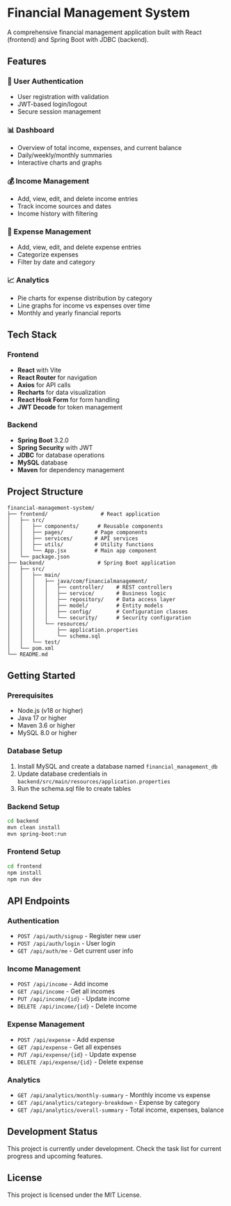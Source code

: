 # Financial Management System

A comprehensive financial management application built with React (frontend) and Spring Boot with JDBC (backend).

## Features

### 🔐 User Authentication
- User registration with validation
- JWT-based login/logout
- Secure session management

### 📊 Dashboard
- Overview of total income, expenses, and current balance
- Daily/weekly/monthly summaries
- Interactive charts and graphs

### 💰 Income Management
- Add, view, edit, and delete income entries
- Track income sources and dates
- Income history with filtering

### 💸 Expense Management
- Add, view, edit, and delete expense entries
- Categorize expenses
- Filter by date and category

### 📈 Analytics
- Pie charts for expense distribution by category
- Line graphs for income vs expenses over time
- Monthly and yearly financial reports

## Tech Stack

### Frontend
- **React** with Vite
- **React Router** for navigation
- **Axios** for API calls
- **Recharts** for data visualization
- **React Hook Form** for form handling
- **JWT Decode** for token management

### Backend
- **Spring Boot** 3.2.0
- **Spring Security** with JWT
- **JDBC** for database operations
- **MySQL** database
- **Maven** for dependency management

## Project Structure

```
financial-management-system/
├── frontend/                 # React application
│   ├── src/
│   │   ├── components/      # Reusable components
│   │   ├── pages/          # Page components
│   │   ├── services/       # API services
│   │   ├── utils/          # Utility functions
│   │   └── App.jsx         # Main app component
│   └── package.json
├── backend/                 # Spring Boot application
│   ├── src/
│   │   ├── main/
│   │   │   ├── java/com/financialmanagement/
│   │   │   │   ├── controller/    # REST controllers
│   │   │   │   ├── service/       # Business logic
│   │   │   │   ├── repository/    # Data access layer
│   │   │   │   ├── model/         # Entity models
│   │   │   │   ├── config/        # Configuration classes
│   │   │   │   └── security/      # Security configuration
│   │   │   └── resources/
│   │   │       ├── application.properties
│   │   │       └── schema.sql
│   │   └── test/
│   └── pom.xml
└── README.md
```

## Getting Started

### Prerequisites
- Node.js (v18 or higher)
- Java 17 or higher
- Maven 3.6 or higher
- MySQL 8.0 or higher

### Database Setup
1. Install MySQL and create a database named `financial_management_db`
2. Update database credentials in `backend/src/main/resources/application.properties`
3. Run the schema.sql file to create tables

### Backend Setup
```bash
cd backend
mvn clean install
mvn spring-boot:run
```

### Frontend Setup
```bash
cd frontend
npm install
npm run dev
```

## API Endpoints

### Authentication
- `POST /api/auth/signup` - Register new user
- `POST /api/auth/login` - User login
- `GET /api/auth/me` - Get current user info

### Income Management
- `POST /api/income` - Add income
- `GET /api/income` - Get all incomes
- `PUT /api/income/{id}` - Update income
- `DELETE /api/income/{id}` - Delete income

### Expense Management
- `POST /api/expense` - Add expense
- `GET /api/expense` - Get all expenses
- `PUT /api/expense/{id}` - Update expense
- `DELETE /api/expense/{id}` - Delete expense

### Analytics
- `GET /api/analytics/monthly-summary` - Monthly income vs expense
- `GET /api/analytics/category-breakdown` - Expense by category
- `GET /api/analytics/overall-summary` - Total income, expenses, balance

## Development Status

This project is currently under development. Check the task list for current progress and upcoming features.

## License

This project is licensed under the MIT License.
